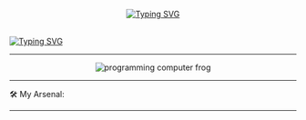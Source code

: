 
<div>
   <p align="center">
      <a  href="https://git.io/typing-svg"><img src="https://readme-typing-svg.demolab.com?font=Fira+Code&duration=.1&pause=1000&color=F70000&center=true&multiline=true&width=435&lines=Allen+Valdez" alt="Typing SVG" /></a>
   </p>
   <br/>
      <a href="https://git.io/typing-svg"><img src="https://readme-typing-svg.demolab.com?font=Fira+Code&duration=4500&pause=1000&color=F70000&center=true&width=420&lines=Full+stack+software+engineer.;Experienced+developer.;Problem+solver.;Innovator.;Always+learning." alt="Typing SVG" /></a>
</div>

<hr/>
<div align="center">
    <img src="https://user-images.githubusercontent.com/68507863/200747936-9eb9aed0-73c9-4fa8-8d8d-1fea80d2de5b.gif" alt="programming computer frog"/>
</div>


<hr/>
🛠️ My Arsenal:

<div>
    
</div>

<hr/>
<!---
Allen-Valdez/Allen-Valdez is a ✨ special ✨ repository because its `README.md` (this file) appears on your GitHub profile.
You can click the Preview link to take a look at your changes.
--->
